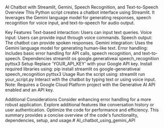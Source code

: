 AI Chatbot with Streamlit, Gemini, Speech Recognition, and Text-to-Speech
Overview
This Python script creates a chatbot interface using Streamlit. It leverages the Gemini language model for generating responses, speech recognition for voice input, and text-to-speech for audio output.

Key Features
Text-based interaction: Users can input text queries.
Voice input: Users can provide input through voice commands.
Speech output: The chatbot can provide spoken responses.
Gemini integration: Uses the Gemini language model for generating human-like text.
Error handling: Includes basic error handling for API calls, speech recognition, and text-to-speech.
Dependencies
streamlit
os
google.generativeai
speech_recognition
pyttsx3
Setup
Replace 'YOUR_API_KEY' with your Google API key.
Install required libraries using:
pip install streamlit os google-generativeai speech_recognition pyttsx3
Usage
Run the script using:
streamlit run your_script.py
Interact with the chatbot by typing text or using voice input.
Note: Requires a Google Cloud Platform project with the Generative AI API enabled and an API key.

Additional Considerations
Consider enhancing error handling for a more robust application.
Explore additional features like conversation history or user authentication.
Optimize the code for performance and efficiency.
This summary provides a concise overview of the code's functionality, dependencies, setup, and usage.# AI_chatbot_using_gemini_API
